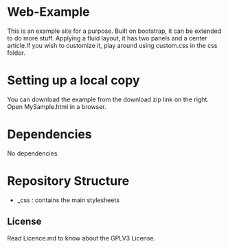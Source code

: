 # Web-Example
This is an example site for a purpose. Built on bootstrap, it can be extended to do more stuff.
Applying a fluid layout, it has two panels and a center article.If you wish to customize it, play around using custom.css in the css folder.

# Setting up a local copy
You can download the example from the download zip link on the right.
Open MySample.html in a browser.

# Dependencies
No dependencies.

# Repository Structure
* _css : contains the main stylesheets

## License
Read Licence.md to know about the GPLV3 License.
